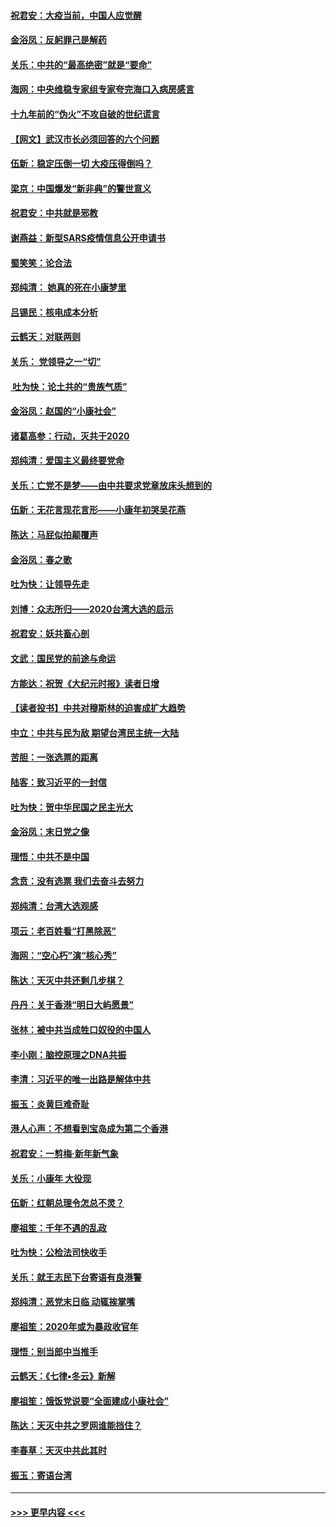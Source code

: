 #### [祝君安：大疫当前，中国人应觉醒](../pages/nsc993/n11821946.md?t=01270644) 
#### [金浴凤：反躬罪己是解药](../pages/nsc993/n11820280.md?t=01270644) 
#### [关乐：中共的“最高绝密”就是“要命”](../pages/nsc993/n11816946.md?t=01270644) 
#### [海网：中央维稳专家组专家夸完海口入病房感言](../pages/nsc993/n11815138.md?t=01270644) 
#### [十九年前的“伪火”不攻自破的世纪谎言](../pages/nsc993/n11813238.md?t=01270644) 
#### [【网文】武汉市长必须回答的六个问题](../pages/nsc993/n11813848.md?t=01270644) 
#### [伍新：稳定压倒一切 大疫压得倒吗？](../pages/nsc993/n11812634.md?t=01270644) 
#### [梁京：中国爆发“新非典”的警世意义](../pages/nsc993/n11812554.md?t=01270644) 
#### [祝君安：中共就是邪教](../pages/nsc993/n11812431.md?t=01270644) 
#### [谢燕益：新型SARS疫情信息公开申请书](../pages/nsc993/n11808840.md?t=01270644) 
#### [蜀笑笑：论合法](../pages/nsc993/n11808064.md?t=01270644) 
#### [郑纯清： 她真的死在小康梦里](../pages/nsc993/n11806623.md?t=01270644) 
#### [吕锡民：核电成本分析](../pages/nsc993/n11806284.md?t=01270644) 
#### [云鹤天：对联两则](../pages/nsc993/n11805957.md?t=01270644) 
#### [关乐： 党领导之一“切”](../pages/nsc993/n11804505.md?t=01270644) 
#### [ 吐为快：论土共的“贵族气质”](../pages/nsc993/n11804490.md?t=01270644) 
#### [金浴凤：赵国的“小康社会”](../pages/nsc993/n11804452.md?t=01270644) 
#### [诸葛高参：行动，灭共于2020](../pages/nsc993/n11804120.md?t=01270644) 
#### [郑纯清：爱国主义最终要党命](../pages/nsc993/n11802197.md?t=01270644) 
#### [关乐：亡党不是梦——由中共要求党章放床头想到的](../pages/nsc993/n11802156.md?t=01270644) 
#### [伍新：无花言现花言形——小康年初哭吴花燕](../pages/nsc993/n11800044.md?t=01270644) 
#### [陈达：马屁似拍颠覆声](../pages/nsc993/n11800010.md?t=01270644) 
#### [金浴凤：春之歌](../pages/nsc993/n11797687.md?t=01270644) 
#### [吐为快：让领导先走](../pages/nsc993/n11797512.md?t=01270644) 
#### [刘博：众志所归——2020台湾大选的启示](../pages/nsc993/n11796878.md?t=01270644) 
#### [祝君安：妖共畜心剖](../pages/nsc993/n11794273.md?t=01270644) 
#### [文武：国民党的前途与命运](../pages/nsc993/n11794198.md?t=01270644) 
#### [方能达：祝贺《大纪元时报》读者日增](../pages/nsc993/n11793807.md?t=01270644) 
#### [【读者投书】中共对穆斯林的迫害成扩大趋势](../pages/nsc993/n11791371.md?t=01270644) 
#### [中立：中共与民为敌 期望台湾民主统一大陆](../pages/nsc993/n11790392.md?t=01270644) 
#### [苦胆：一张选票的距离](../pages/nsc993/n11788914.md?t=01270644) 
#### [陆客：致习近平的一封信](../pages/nsc993/n11788867.md?t=01270644) 
#### [吐为快：贺中华民国之民主光大](../pages/nsc993/n11788618.md?t=01270644) 
#### [金浴凤：末日党之像](../pages/nsc993/n11787475.md?t=01270644) 
#### [理悟：中共不是中国](../pages/nsc993/n11787463.md?t=01270644) 
#### [念贲：没有选票  我们去奋斗去努力](../pages/nsc993/n11787398.md?t=01270644) 
#### [郑纯清：台湾大选观感](../pages/nsc993/n11786210.md?t=01270644) 
#### [项云：老百姓看“打黑除恶”](../pages/nsc993/n11785398.md?t=01270644) 
#### [海网：“空心朽”演“核心秀”](../pages/nsc993/n11783874.md?t=01270644) 
#### [陈达：天灭中共还剩几步棋？](../pages/nsc993/n11783719.md?t=01270644) 
#### [丹丹：关于香港“明日大屿愿景”](../pages/nsc993/n11783273.md?t=01270644) 
#### [张林：被中共当成牲口奴役的中国人](../pages/nsc993/n11782397.md?t=01270644) 
#### [李小刚：脑控原理之DNA共振](../pages/nsc993/n11780962.md?t=01270644) 
#### [李清：习近平的唯一出路是解体中共](../pages/nsc993/n11780866.md?t=01270644) 
#### [振玉：炎黄巨难奇耻](../pages/nsc993/n11779632.md?t=01270644) 
#### [港人心声：不想看到宝岛成为第二个香港](../pages/nsc993/n11778817.md?t=01270644) 
#### [祝君安：一剪梅‧新年新气象](../pages/nsc993/n11776340.md?t=01270644) 
#### [关乐：小康年 大役现](../pages/nsc993/n11774213.md?t=01270644) 
#### [伍新：红朝总理令怎总不灵？](../pages/nsc993/n11770813.md?t=01270644) 
#### [廖祖笙：千年不遇的乱政](../pages/nsc993/n11770373.md?t=01270644) 
#### [吐为快：公检法司快收手](../pages/nsc993/n11770359.md?t=01270644) 
#### [关乐：就王志民下台寄语有良港警](../pages/nsc993/n11769903.md?t=01270644) 
#### [郑纯清：恶党末日临 动辄挨掌嘴](../pages/nsc993/n11769356.md?t=01270644) 
#### [廖祖笙：2020年或为暴政收官年](../pages/nsc993/n11768216.md?t=01270644) 
#### [理悟：别当郎中当推手](../pages/nsc993/n11768243.md?t=01270644) 
#### [云鹤天：《七律▪冬云》新解](../pages/nsc993/n11768204.md?t=01270644) 
#### [廖祖笙：饿饭党说要“全面建成小康社会”](../pages/nsc993/n11767482.md?t=01270644) 
#### [陈达：天灭中共之罗网谁能挡住？](../pages/nsc993/n11767465.md?t=01270644) 
#### [李春草：天灭中共此其时](../pages/nsc993/n11767452.md?t=01270644) 
#### [振玉：寄语台湾](../pages/nsc993/n11767432.md?t=01270644) 

----
#### [ >>> 更早内容 <<< ](../indexes/nsc993-earlier.md)
